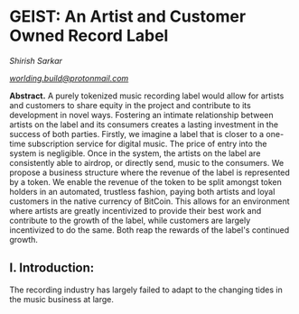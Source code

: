 # GEIST: An Artist and Customer Owned Record Label

*Shirish Sarkar*

*worlding.build@protonmail.com*

**Abstract.**
A purely tokenized music recording label would allow for artists and customers to share 
equity in the project and contribute to its development in novel ways. Fostering an intimate 
relationship between artists on the label and its consumers creates a lasting investment in 
the success of both parties. Firstly, we imagine a label that is closer to a one-time subscription 
service for digital music. The price of entry into the system is negligible. Once in the system, the artists on 
the label are consistently able to airdrop, or directly send, music to the consumers. We propose a business 
structure 
where the revenue of the label is represented by a token. We enable the revenue of the token to be split amongst token 
holders in an automated, trustless fashion, paying both artists and loyal customers in the native currency of 
BitCoin. This allows for an environment where artists are greatly incentivized to provide their 
best work and contribute to the growth of the label, while customers are largely 
incentivized to do the same. Both reap the rewards of the label's continued growth.

## **I. Introduction:**

The recording industry has largely failed to adapt to the changing tides in the music business at large. 
